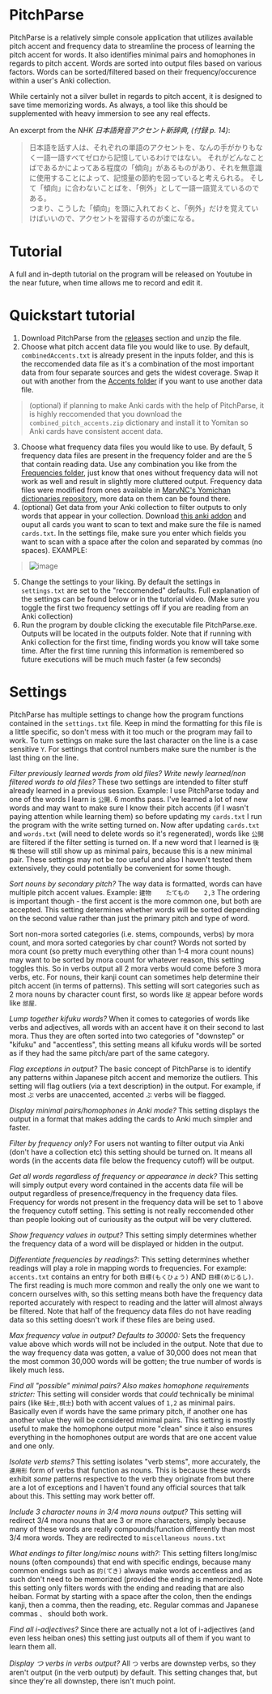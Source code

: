 # PitchParse

PitchParse is a relatively simple console application that utilizes available pitch accent and frequency data to streamline the process of learning the pitch accent for words.
It also identifies minimal pairs and homophones in regards to pitch accent.
Words are sorted into output files based on various factors. Words can be sorted/filtered based on their frequency/occurence within a user's Anki collection.

While certainly not a silver bullet in regards to pitch accent, it is designed to save time memorizing words.
As always, a tool like this should be supplemented with heavy immersion to see any real effects.


An excerpt from the *NHK 日本語発音アクセント新辞典, (付録 p. 14)*:

> 日本語を話す人は、それぞれの単語のアクセントを、なんの手がかりもなく一語一語すべてゼロから記憶しているわけではない。  それがどんなことばであるかによってある程度の「傾向」があるものがあり、それを無意識に使用することによって、記憶量の節約を図っていると考えられる。  そして「傾向」に合わないことばを、「例外」として一語一語覚えているのである。  
> つまり、こうした「傾向」を頭に入れておくと、「例外」だけを覚えていけばいいので、アクセントを習得するのが楽になる。




# Tutorial

A full and in-depth tutorial on the program will be released on Youtube in the near future, when time allows me to record and edit it.

# Quickstart tutorial

1. Download PitchParse from the [releases](https://github.com/MtGambelOak/PitchParse/releases) section and unzip the file.
2. Choose what pitch accent data file you would like to use. By default, `combinedAccents.txt` is already present in the inputs folder, and this is the reccomended data file as it's a combination of the most important data from four separate sources and gets the widest coverage. Swap it out with another from the [Accents folder](https://github.com/MtGambelOak/PitchParse/tree/master/Accents) if you want to use another data file.
> (optional) if planning to make Anki cards with the help of PitchParse, it is highly reccomended that you download the `combined_pitch_accents.zip` dictionary and install it to Yomitan so Anki cards have consistent accent data.
3. Choose what frequency data files you would like to use. By default, 5 frequency data files are present in the frequency folder and are the 5 that contain reading data. Use any combination you like from the [Frequencies folder](https://github.com/MtGambelOak/PitchParse/tree/master/Frequencies), just know that ones without frequency data will not work as well and result in slightly more cluttered output. Frequency data files were modified from ones available in [MarvNC's Yomichan dictionaries repository](https://github.com/MarvNC/yomitan-dictionaries), more data on them can be found there.
4. (optional) Get data from your Anki collection to filter outputs to only words that appear in your collection. Download [this anki addon](https://ankiweb.net/shared/info/1758053224) and ouput all cards you want to scan to text and make sure the file is named `cards.txt`. In the settings file, make sure you enter which fields you want to scan with a space after the colon and separated by commas (no spaces). EXAMPLE:
> ![image](https://github.com/user-attachments/assets/dab2f4ec-3a1f-42e7-9528-9cdf4ff0ad9e)
5. Change the settings to your liking. By default the settings in `settings.txt` are set to the "reccomended" defaults. Full explanation of the settings can be found below or in the tutorial video. (Make sure you toggle the first two frequency settings off if you are reading from an Anki collection)
6. Run the program by double clicking the executable file PitchParse.exe. Outputs will be located in the outputs folder. Note that if running with Anki collection for the first time, finding words you know will take some time. After the first time running this information is remembered so future executions will be much much faster (a few seconds)

# Settings

PitchParse has multiple settings to change how the program functions contained in the `settings.txt` file. Keep in mind the formatting for this file is a little specific, so don't mess with it too much or the program may fail to work. To turn settings on make sure the last character on the line is a case sensitive `Y`. For settings that control numbers make sure the number is the last thing on the line.

*Filter previously learned words from old files?*
*Write newly learned/non filtered words to old files?*
These two settings are intended to filter stuff already learned in a previous session.
Example: I use PitchParse today and one of the words I learn is `公開`. 6 months pass. I've learned a lot of new words and may want to make sure I know their pitch accents (if I wasn't paying attention while learning them) so before updating my `cards.txt` I run the program with the write setting turned on. Now after updating `cards.txt` and 	`words.txt` (will need to delete words so it's regenerated), words like `公開` are filtered if the filter setting is turned on. If a new word that I learned is `後悔` these will still show up as minimal pairs, because this is a new minimal pair.
These settings may not be *too* useful and also I haven't tested them extensively, they could potentially be convenient for some though.

*Sort nouns by secondary pitch?*
The way data is formatted, words can have multiple pitch accent values.
Example: `建物	たてもの	2,3`
The ordering is important though - the first accent is the more common one, but both are accepted. This setting determines whether words will be sorted depending on the second value rather than just the primary pitch and type of word.

Sort non-mora sorted categories (i.e. stems, compounds, verbs) by mora count, and mora sorted categories by char count?
Words not sorted by mora count (so pretty much everything other than 1-4 mora count nouns) may want to be sorted by mora count for whatever reason, this setting toggles this. So in verbs output all 2 mora verbs would come before 3 mora verbs, etc.
For nouns, their kanji count can sometimes help determine their pitch accent (in terms of patterns). This setting will sort categories such as 2 mora nouns by character count first, so words like `足` appear before words like `部屋`.

*Lump together kifuku words?*
When it comes to categories of words like verbs and adjectives, all words with an accent have it on their second to last mora. Thus they are often sorted into two categories of "downstep" or "kifuku" and "accentless", this setting means all kifuku words will be sorted as if they had the same pitch/are part of the same category.

*Flag exceptions in output?*
The basic concept of PitchParse is to identify any patterns within Japanese pitch accent and memorize the outliers. This setting will flag outliers (via a text description) in the output. For example, if most `ぶ` verbs are unaccented, accented `ぶ` verbs will be flagged.

*Display minimal pairs/homophones in Anki mode?*
This setting displays the output in a format that makes adding the cards to Anki much simpler and faster.


*Filter by frequency only?*
For users not wanting to filter output via Anki (don't have a collection etc) this setting should be turned on. It means all words (in the accents data file below the frequency cutoff) will be output.

*Get all words regardless of frequency or appearance in deck?*
This setting will simply output every word contained in the accents data file will be output regardless of presence/frequency in the frequency data files. Frequency for words not present in the frequency data will be set to 1 above the frequency cutoff setting. This setting is not really reccomended other than people looking out of curiousity as the output will be very cluttered.

*Show frequency values in output?*
This setting simply determines whether the frequency data of a word will be displayed or hidden in the output.

*Differentiate frequencies by readings?:*
This setting determines whether readings will play a role in mapping words to frequencies. For example: `accents.txt` contains an entry for both `目標(もくひょう)` AND `目標(めじるし)`. The first reading is much more common and really the only one we want to concern ourselves with, so this setting means both have the frequency data reported accurately with respect to reading and the latter will almost always be filtered. Note that half of the frequency data files do not have reading data so this setting doesn't work if these files are being used.

*Max frequency value in output? Defaults to 30000:*
Sets the frequency value above which words will not be included in the output. Note that due to the way frequency data was gotten, a value of 30,000 does not mean that the most common 30,000 words will be gotten; the true number of words is likely much less.


*Find all "possible" minimal pairs? Also makes homophone requirements stricter:*
This setting will consider words that *could* technically be minimal pairs (like `騎士,棋士`) both with accent values of `1,2` as minimal pairs. Basically even if words have the same primary pitch, if another one has another value they will be considered minimal pairs. This setting is mostly useful to make the homophone output more "clean" since it also ensures everything in the homophones output are words that are one accent value and one only.


*Isolate verb stems?*
This setting isolates "verb stems", more accurately, the `連用形` form of verbs that function as nouns. This is because these words exhibit *some* patterns respective to the verb they originate from but there are a lot of exceptions and I haven't found any official sources that talk about this. This setting may work better off.

*Include 3 character nouns in 3/4 mora nouns output?*
This setting will redirect 3/4 mora nouns that are 3 or more characters, simply because many of these words are really compounds/function differently than most 3/4 mora words. They are redirected to `miscellaneous nouns.txt`

*What endings to filter long/misc nouns with?:*
This setting filters long/misc nouns (often compounds) that end with specific endings, because many common endings such as `的(てき)` always make words accentless and as such don't need to be memorized (provided the ending is memorized). Note this setting only filters words with the ending and reading that are also heiban. Format by starting with a space after the colon, then the endings kanji, then a comma, then the reading, etc. Regular commas and Japanese commas `、` should both work.

*Find all i-adjectives?*
Since there are actually not a lot of i-adjectives (and even less heiban ones) this setting just outputs all of them if you want to learn them all.

*Display つ verbs in verbs output?*
All `つ` verbs are downstep verbs, so they aren't output (in the verb output) by default. This setting changes that, but since they're all downstep, there isn't much point.
